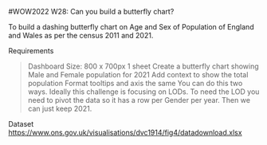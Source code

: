 #WOW2022 W28: Can you build a butterfly chart?

To build a dashing butterfly chart on Age and Sex of Population of England and Wales as per the census 2011 and 2021.

Requirements
> Dashboard Size: 800 x 700px
> 1 sheet
> Create a butterfly chart showing Male and Female population for 2021
> Add context to show the total population
> Format tooltips and axis the same
> You can do this two ways. Ideally this challenge is focusing on LODs. To need the LOD you need to pivot the data so it has a row per Gender per year. Then we can just keep 2021.

Dataset
https://www.ons.gov.uk/visualisations/dvc1914/fig4/datadownload.xlsx
